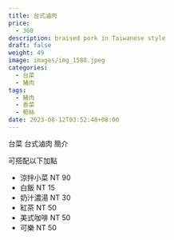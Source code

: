 ```yaml
---
title: 台式滷肉
price:
  - 360
description: braised pork in Taiwanese style
draft: false
weight: 49
image: images/img_1588.jpeg
categories:
  - 台菜
  - 豬肉
tags:
  - 豬肉
  - 香菜
  - 筍絲
date: 2023-08-12T03:52:48+08:00
---
```


台菜 台式滷肉 簡介

可搭配以下加點

- 涼拌小菜  NT 90
- 白飯 NT 15
- 奶汁濃湯 NT 30
- 紅茶  NT 50
- 美式咖啡 NT 50
- 可樂 NT 50
